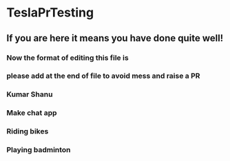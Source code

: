 # TeslaPrTesting

## If you are here it means you have done quite well!

### Now the format of editing this file is

### please add at the end of file to avoid mess and raise a PR

### Kumar Shanu

### Make chat app
### Riding bikes

### Playing badminton
